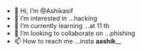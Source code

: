 - 👋 Hi, I’m @Ashikasif
- 👀 I’m interested in ...hacking
- 🌱 I’m currently learning ...at 11 th
- 💞️ I’m looking to collaborate on ...phishing
- 📫 How to reach me ...insta __aashik____

<!---
Ashikasif/Ashikasif is a ✨ special ✨ repository because its `README.md` (this file) appears on your GitHub profile.
You can click the Preview link to take a look at your changes.
--->
